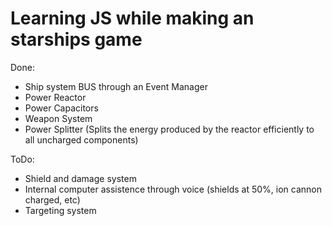 Learning JS while making an starships game
==========================================

Done:
 - Ship system BUS through an Event Manager
 - Power Reactor
 - Power Capacitors
 - Weapon System
 - Power Splitter (Splits the energy produced by the reactor efficiently to all uncharged components)
 
ToDo:
 - Shield and damage system
 - Internal computer assistence through voice (shields at 50%, ion cannon charged, etc)
 - Targeting system
